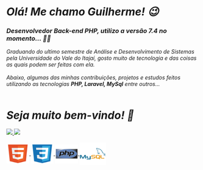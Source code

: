 ## <h1><i>Olá! Me chamo Guilherme! 😉</i></h1>

<h3><i>Desenvolvedor Back-end PHP, utilizo a versão 7.4 no momento... 👨‍💻 </i></h3>
<i>Graduando do ultimo semestre de Análise e Desenvolvimento de Sistemas pela Universidade do Vale do Itajaí, gosto muito de tecnologia e das coisas as quais podem ser feitas com ela.</i>
<br>
<br>
<i> Abaixo, algumas das minhas contribuições, projetos e estudos feitos utilizando as tecnologias <strong>PHP, Laravel, MySql</strong> entre outros... </i>
<br>
<br>
<h1><i> Seja muito bem-vindo! 👋 </i></h1>
 <div>
  <a href="https://github.com/Guikasburg26">
  <img height="180em" src="https://github-readme-stats.vercel.app/api?username=Guikasburg26&show_icons=true&theme=algolia&include_all_commits=true&count_private=true"/>
  <img height="180em" src="https://github-readme-stats.vercel.app/api/top-langs/?username=Guikasburg26&layout=compact&langs_count=7&theme=algolia"/>
</div>
<div style="display: inline_block"><br>
  <img align="center" alt="gui-HTML" height="50" width="60" src="https://raw.githubusercontent.com/devicons/devicon/master/icons/html5/html5-original.svg">
  <img align="center" alt="gui-CSS" height="50" width="60" src="https://raw.githubusercontent.com/devicons/devicon/master/icons/css3/css3-original.svg">
  <img align="center" alt="gui-C-Sharp" height="50" width="60" src="https://raw.githubusercontent.com/devicons/devicon/master/icons/php/php-original.svg">
  <img align="center" alt="gui-MySql" height="60" width="70" src="https://raw.githubusercontent.com/devicons/devicon/master/icons/mysql/mysql-original-wordmark.svg">
</div>
